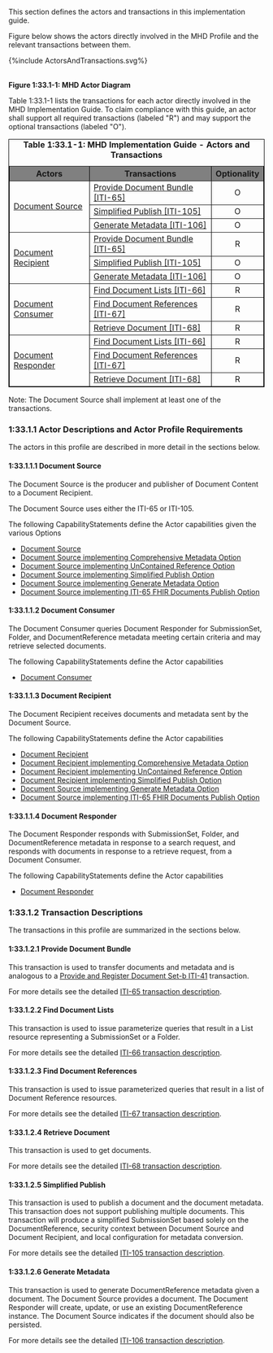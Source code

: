 
This section defines the actors and transactions in this implementation guide.

Figure below shows the actors directly
involved in the MHD 
Profile and the relevant transactions between them.

<div>
{%include ActorsAndTransactions.svg%}
</div>

<br clear="all">

**Figure 1:33.1-1: MHD Actor Diagram**

Table 1:33.1-1 lists the transactions for each actor directly involved in the MHD Implementation Guide. To claim compliance with this guide, an actor shall
support all required transactions (labeled "R") and may support the
optional transactions (labeled "O").


<table border="1" borderspacing="0" style='border: 1px solid black; border-collapse: collapse'>
<caption>
<b>
Table 1:33.1-1: MHD Implementation Guide - Actors and Transactions
</b>
</caption>
<thead>
<tr style='background: gray;'>
<th>Actors</th>
<th>Transactions</th>
<th>Optionality</th>
</tr>
</thead>
<tbody>
    <tr>
        <td rowspan="3">
        <a href="1331_actors_and_transactions.html#133111-document-source">Document Source</a>
        </td>
        <td>
        <a href='ITI-65.html'>Provide Document Bundle [ITI-65]</a>
        </td>
        <td align='center'>
        O
        </td>
        </tr>
        <tr>
        <td>
        <a href='ITI-105.html'>Simplified Publish [ITI-105]</a>
        </td>
        <td align='center'>
        O
        </td>
        </tr>
        <tr>
        <td>
        <a href='ITI-106.html'>Generate Metadata [ITI-106]</a>
        </td>
        <td align='center'>
        O
        </td>
    </tr>
    <tr>
        <td rowspan="3">
        <a href="1331_actors_and_transactions.html#133113-document-recipient">Document Recipient</a>
        </td>
        <td>
        <a href='ITI-65.html'>Provide Document Bundle [ITI-65]</a>
        </td>
        <td align='center'>
        R
        </td>
        </tr>
        <tr>
        <td>
        <a href='ITI-105.html'>Simplified Publish [ITI-105]</a>
        </td>
        <td align='center'>
        O
        </td>
        </tr>
        <tr>
        <td>
        <a href='ITI-106.html'>Generate Metadata [ITI-106]</a>
        </td>
        <td align='center'>
        O
        </td>
    </tr>
    <tr>
        <td rowspan="3">
        <a href="1331_actors_and_transactions.html#133112-document-consumer">Document Consumer</a>
        </td>
        <td>
        <a href='ITI-66.html'>Find Document Lists [ITI-66]</a>
        </td>
        <td align='center'>
        R
        </td>
        </tr>
        <tr>
        <td>
        <a href='ITI-67.html'>Find Document References [ITI-67]</a>
        </td>
        <td align='center'>
        R
        </td>
        </tr>
        <tr>
        <td>
        <a href='ITI-68.html'>Retrieve Document [ITI-68]</a>
        </td>
        <td align='center'>
        R
        </td>
    </tr>
    <tr>
        <td rowspan="3">
        <a href="1331_actors_and_transactions.html#133114-document-responder">Document Responder</a>
        </td>
        <td>
        <a href='ITI-66.html'>Find Document Lists [ITI-66]</a>
        </td>
        <td align='center'>
        R
        </td>
        </tr>
        <tr>
        <td>
        <a href='ITI-67.html'>Find Document References [ITI-67]</a>
        </td>
        <td align='center'>
        R
        </td>
        </tr>
        <tr>
        <td>
        <a href='ITI-68.html'>Retrieve Document [ITI-68]</a>
        </td>
        <td align='center'>
        R
        </td>
    </tr>                    
</tbody>
</table>
        
Note: The Document Source shall implement at least one of the transactions.        
            

### 1:33.1.1 Actor Descriptions and Actor Profile Requirements
The actors in this profile are described in more detail in the sections below.

#### 1:33.1.1.1 Document Source

The Document Source is the producer and publisher of Document Content to a Document Recipient.

The Document Source uses either the ITI-65 or ITI-105.

The following CapabilityStatements define the Actor capabilities given the various Options
* [Document Source](CapabilityStatement-IHE.MHD.DocumentSource.html) 
* [Document Source implementing Comprehensive Metadata Option](CapabilityStatement-IHE.MHD.DocumentSource.Comprehensive.html)
* [Document Source implementing UnContained Reference Option](CapabilityStatement-IHE.MHD.DocumentSource.UnContained.html)
* [Document Source implementing Simplified Publish Option](CapabilityStatement-IHE.MHD.DocumentSource.Simplified.html)
* [Document Source implementing Generate Metadata Option](CapabilityStatement-IHE.MHD.DocumentSource.Generate.html)
* [Document Source implementing ITI-65 FHIR Documents Publish Option](CapabilityStatement-IHE.MHD.DocumentSource.Fdoc.html)

#### 1:33.1.1.2 Document Consumer

The Document Consumer queries Document Responder for SubmissionSet, Folder, and DocumentReference metadata meeting certain criteria and may retrieve selected documents.

The following CapabilityStatements define the Actor capabilities
* [Document Consumer](CapabilityStatement-IHE.MHD.DocumentConsumer.html)

#### 1:33.1.1.3 Document Recipient

The Document Recipient receives documents and metadata sent by the Document Source.

The following CapabilityStatements define the Actor capabilities
* [Document Recipient](CapabilityStatement-IHE.MHD.DocumentRecipient.html)
* [Document Recipient implementing Comprehensive Metadata Option](CapabilityStatement-IHE.MHD.DocumentRecipient.Comprehensive.html)
* [Document Recipient implementing UnContained Reference Option](CapabilityStatement-IHE.MHD.DocumentRecipient.UnContained.html)
* [Document Recipient implementing Simplified Publish Option](CapabilityStatement-IHE.MHD.DocumentRecipient.Simplified.html)
* [Document Source implementing Generate Metadata Option](CapabilityStatement-IHE.MHD.DocumentSource.Generate.html)
* [Document Source implementing ITI-65 FHIR Documents Publish Option](CapabilityStatement-IHE.MHD.DocumentSource.Fdoc.html)

#### 1:33.1.1.4 Document Responder

The Document Responder responds with SubmissionSet, Folder, and DocumentReference metadata in response to a search request, and responds with documents in response to a retrieve request, from a Document Consumer.        

The following CapabilityStatements define the Actor capabilities
* [Document Responder](CapabilityStatement-IHE.MHD.DocumentResponder.html)

### 1:33.1.2 Transaction Descriptions
The transactions in this profile are summarized in the sections below.

#### 1:33.1.2.1 Provide Document Bundle

This transaction is used to transfer documents and metadata and is analogous to a [Provide and Register Document Set-b ITI-41](https://profiles.ihe.net/ITI/TF/Volume2/ITI-41.html) transaction.

For more details see the detailed [ITI-65 transaction description](ITI-65.html).

#### 1:33.1.2.2 Find Document Lists

This transaction is used to issue parameterize queries that result in a List resource representing a SubmissionSet or a Folder.

For more details see the detailed [ITI-66 transaction description](ITI-66.html).

#### 1:33.1.2.3 Find Document References

This transaction is used to issue parameterized queries that result in a list of Document Reference resources.

For more details see the detailed [ITI-67 transaction description](ITI-67.html).

#### 1:33.1.2.4 Retrieve Document

This transaction is used to get documents.

For more details see the detailed [ITI-68 transaction description](ITI-68.html).

#### 1:33.1.2.5 Simplified Publish

This transaction is used to publish a document and the document metadata. This transaction does not support publishing multiple documents. This transaction will produce a simplified SubmissionSet based solely on the DocumentReference, security context between Document Source and Document Recipient, and local configuration for metadata conversion.

For more details see the detailed [ITI-105 transaction description](ITI-105.html).

#### 1:33.1.2.6 Generate Metadata

This transaction is used to generate DocumentReference metadata given a document. The Document Source provides a document. The Document Responder will create, update, or use an existing DocumentReference instance. The Document Source indicates if the document should also be persisted.

For more details see the detailed [ITI-106 transaction description](ITI-106.html).
